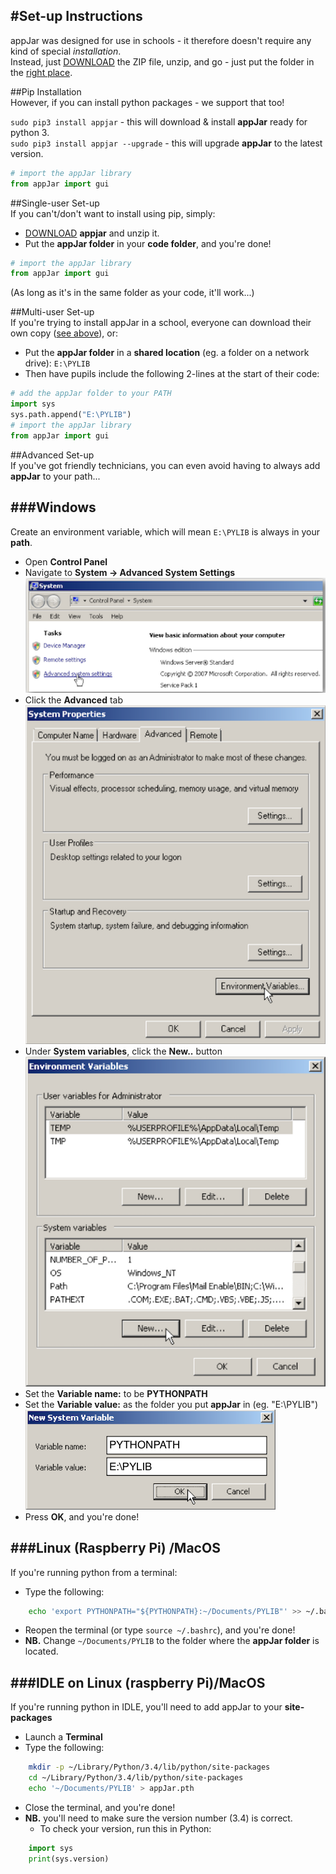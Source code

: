 #Set-up Instructions
---
appJar was designed for use in schools - it therefore doesn't require any kind of special  *installation*.  
Instead, just [DOWNLOAD](https://github.com/RWBA/appJar/blob/appJar/releases/appJar.zip?raw=true) the ZIP file, unzip, and go - just put the folder in the [right place](#single-user-set-up).  

##Pip Installation  
However, if you can install python packages - we support that too!  

`sudo pip3 install appjar` - this will download & install **appJar** ready for python 3.  
`sudo pip3 install appjar --upgrade` - this will upgrade **appJar** to the latest version.  
```python
# import the appJar library
from appJar import gui
```

##Single-user Set-up  
If you can't/don't want to install using pip, simply:  

* [DOWNLOAD](https://github.com/RWBA/appJar/blob/appJar/releases/appJar.zip?raw=true) **appjar** and unzip it.  
* Put the **appJar folder** in your **code folder**, and you're done!  

```python
# import the appJar library
from appJar import gui
```
(As long as it's in the same folder as your code, it'll work...)  

##Multi-user Set-up  
If you're trying to install appJar in a school, everyone can download their own copy ([see above](#single-user-set-up)), or:  

* Put the **appJar folder** in a **shared location** (eg. a folder on a network drive): `E:\PYLIB`  
* Then have pupils include the following 2-lines at the start of their code:

```python
# add the appJar folder to your PATH
import sys
sys.path.append("E:\PYLIB")
# import the appJar library
from appJar import gui
```

##Advanced Set-up  
If you've got friendly technicians, you can even avoid having to always add **appJar** to your path...  

###Windows
----
Create an environment variable, which will mean `E:\PYLIB` is always in your **path**.  

* Open **Control Panel**  
* Navigate to **System -> Advanced System Settings**  
![System](img/w_install_1.png)
* Click the **Advanced** tab  
![System](img/w_install_2.png)
* Under **System variables**, click the **New..** button  
![System](img/w_install_3.png)
* Set the **Variable name:** to be **PYTHONPATH**  
* Set the **Variable value:** as the folder you put **appJar** in (eg. "E:\PYLIB")  
![System](img/w_install_4.png)
* Press **OK**, and you're done!    

###Linux (Raspberry Pi) /MacOS 
----
If you're running python from a terminal:  

* Type the following:  
```bash
    echo 'export PYTHONPATH="${PYTHONPATH}:~/Documents/PYLIB"' >> ~/.bashrc
```
* Reopen the terminal (or type `source ~/.bashrc`), and you're done!  
* **NB.** Change `~/Documents/PYLIB` to the folder where the **appJar folder** is located.  

###IDLE on Linux (raspberry Pi)/MacOS  
----
If you're running python in  IDLE, you'll need to add appJar to your **site-packages**  

* Launch a **Terminal**  
* Type the following:  
```bash
    mkdir -p ~/Library/Python/3.4/lib/python/site-packages
    cd ~/Library/Python/3.4/lib/python/site-packages
    echo '~/Documents/PYLIB' > appJar.pth
```
* Close the terminal, and you're done!  
* **NB.** you'll need to make sure the version number (3.4) is correct.  
    * To check your version, run this in Python:  
```python
    import sys
    print(sys.version) 
```
